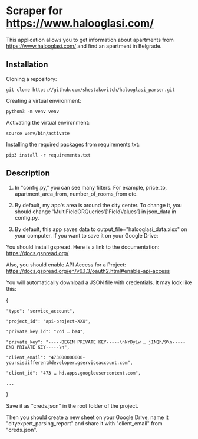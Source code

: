# Scraper for https://www.halooglasi.com/
This application allows you to get information about apartments from https://www.halooglasi.com/ and find an apartment in Belgrade.

## Installation

Cloning a repository:

```git clone https://github.com/shestakovitch/halooglasi_parser.git```

Creating a virtual environment:

```python3 -m venv venv```


Activating the virtual environment:

```source venv/bin/activate```

Installing the required packages from requirements.txt﻿:

```pip3 install -r requirements.txt```

## Description

1. In "config.py," you can see many filters. For example, price_to, apartment_area_from, number_of_rooms_from etc. 

2. By default, my app's area is around the city center. To change it, you should change 'MultiFieldORQueries'['FieldValues'] in json_data in config.py.

3. By default, this app saves data to output_file="halooglasi_data.xlsx" on your computer. If you want to save it on your Google Drive:

You should install gspread. Here is a link to the documentation: https://docs.gspread.org/

Also, you should enable API Access for a Project: https://docs.gspread.org/en/v6.1.3/oauth2.html#enable-api-access

You will automatically download a JSON file with credentials. It may look like this:

{

    "type": "service_account",
    
    "project_id": "api-project-XXX",
    
    "private_key_id": "2cd … ba4",
    
    "private_key": "-----BEGIN PRIVATE KEY-----\nNrDyLw … jINQh/9\n-----END PRIVATE KEY-----\n",
    
    "client_email": "473000000000-yoursisdifferent@developer.gserviceaccount.com",
    
    "client_id": "473 … hd.apps.googleusercontent.com",
    
    ...
}

Save it as "creds.json" in the root folder of the project.

Then you should create a new sheet on your Google Drive, name it "cityexpert_parsing_report" and share it with "client_email" from "creds.json".
